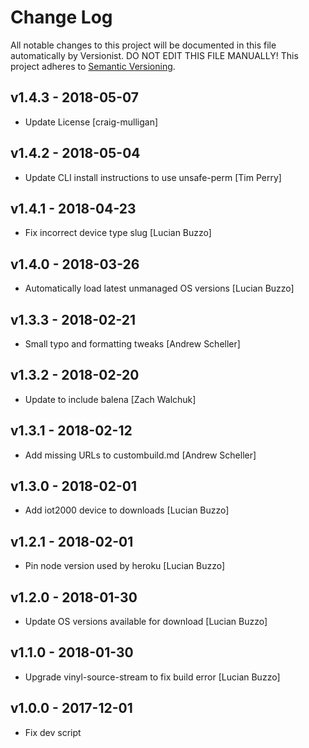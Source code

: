 # Change Log

All notable changes to this project will be documented in this file
automatically by Versionist. DO NOT EDIT THIS FILE MANUALLY!
This project adheres to [Semantic Versioning](http://semver.org/).

## v1.4.3 - 2018-05-07

* Update License [craig-mulligan]

## v1.4.2 - 2018-05-04

* Update CLI install instructions to use unsafe-perm [Tim Perry]

## v1.4.1 - 2018-04-23

* Fix incorrect device type slug [Lucian Buzzo]

## v1.4.0 - 2018-03-26

* Automatically load latest unmanaged OS versions [Lucian Buzzo]

## v1.3.3 - 2018-02-21

* Small typo and formatting tweaks [Andrew Scheller]

## v1.3.2 - 2018-02-20

* Update to include balena [Zach Walchuk]

## v1.3.1 - 2018-02-12

* Add missing URLs to custombuild.md [Andrew Scheller]

## v1.3.0 - 2018-02-01

* Add iot2000 device to downloads [Lucian Buzzo]

## v1.2.1 - 2018-02-01

* Pin node version used by heroku [Lucian Buzzo]

## v1.2.0 - 2018-01-30

* Update OS versions available for download [Lucian Buzzo]

## v1.1.0 - 2018-01-30

* Upgrade vinyl-source-stream to fix build error [Lucian Buzzo]

## v1.0.0 - 2017-12-01

* Fix dev script
